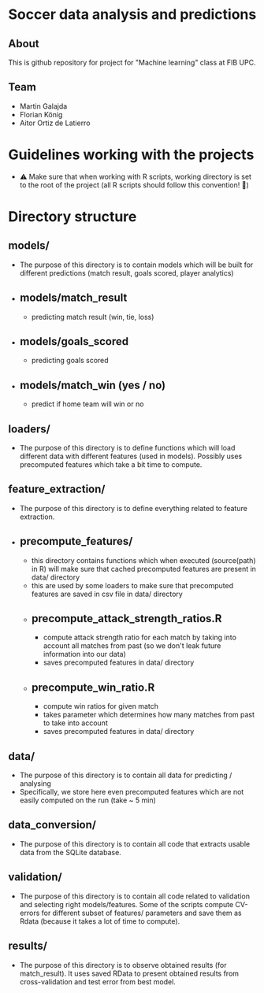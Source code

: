 # Soccer data analysis and predictions

## About
This is github repository for project for "Machine learning" class at FIB UPC.

## Team
- Martin Galajda
- Florian König
- Aitor Ortiz de Latierro

# Guidelines working with the projects
- ⚠️ Make sure that when working with R scripts, working directory is set to the root of the project (all R scripts should follow this convention! 🙏)

# Directory structure

## models/
- The purpose of this directory is to contain models which will be built for different predictions (match result, goals scored, player analytics)

- ## models/match_result
  - predicting match result (win, tie, loss)
- ## models/goals_scored
  - predicting goals scored
- ## models/match_win (yes / no)
  - predict if home team will win or no
## loaders/
- The purpose of this directory is to define functions which will load different data with different features (used in models). Possibly uses precomputed features which take a bit time to compute.

## feature_extraction/
- The purpose of this directory is to define everything related to feature extraction.
- ## precompute_features/
  - this directory contains functions which when executed (source(path) in R) will make sure that cached precomputed features are present in data/ directory
  - this are used by some loaders to make sure that precomputed features are saved in csv file in data/ directory
  - ## precompute_attack_strength_ratios.R
    - compute attack strength ratio for each match by taking into account all matches from past (so we don't leak future information into our data)
    - saves precomputed features in data/ directory
  - ## precompute_win_ratio.R
    - compute win ratios for given match
    - takes parameter which determines how many matches from past to take into account
    - saves precomputed features in data/ directory

## data/
- The purpose of this directory is to contain all data for predicting / analysing
- Specifically, we store here even precomputed features which are not easily computed on the run (take ~ 5 min)

## data_conversion/
- The purpose of this directory is to contain all code that extracts usable data from the SQLite database.

## validation/
- The purpose of this directory is to contain all code related to validation and selecting right models/features. Some of the scripts compute CV-errors for different subset of features/ parameters and save them as Rdata (because it takes a lot of time to compute).

## results/
- The purpose of this directory is to observe obtained results (for match_result). It uses saved RData to present obtained results from cross-validation and test error from best model.